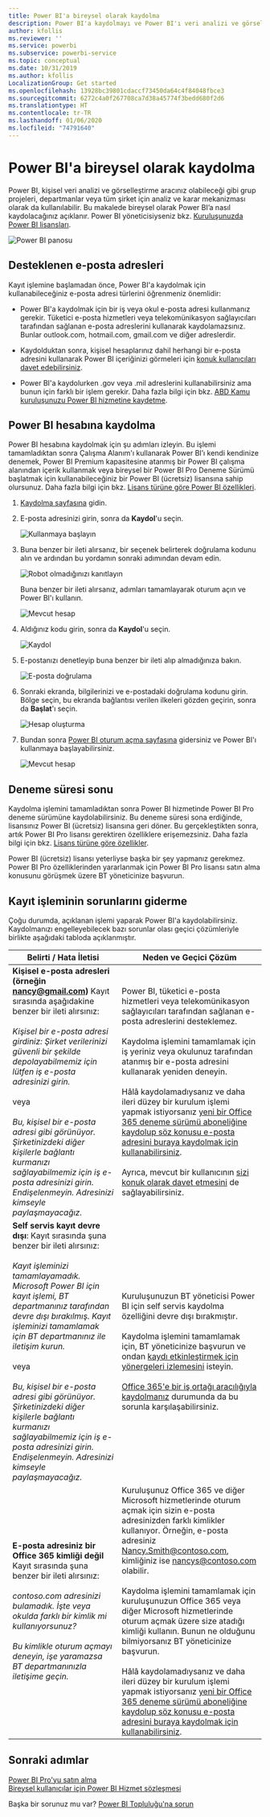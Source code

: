 ```yaml
---
title: Power BI'a bireysel olarak kaydolma
description: Power BI'a kaydolmayı ve Power BI'ı veri analizi ve görselleştirme ihtiyaçlarınız için kullanmaya nasıl başlayacağınızı öğrenin.
author: kfollis
ms.reviewer: ''
ms.service: powerbi
ms.subservice: powerbi-service
ms.topic: conceptual
ms.date: 10/31/2019
ms.author: kfollis
LocalizationGroup: Get started
ms.openlocfilehash: 13928bc39801cdaccf73450da64c4f84048fbce3
ms.sourcegitcommit: 6272c4a0f267708ca7d38a45774f3bedd680f2d6
ms.translationtype: HT
ms.contentlocale: tr-TR
ms.lasthandoff: 01/06/2020
ms.locfileid: "74791640"
---
```

# <a name="sign-up-for-power-bi-as-an-individual"></a>Power BI'a bireysel olarak kaydolma

Power BI, kişisel veri analizi ve görselleştirme aracınız olabileceği gibi grup projeleri, departmanlar veya tüm şirket için analiz ve karar mekanizması olarak da kullanılabilir. Bu makalede bireysel olarak Power BI’a nasıl kaydolacağınız açıklanır. Power BI yöneticisiyseniz bkz. [Kuruluşunuzda Power BI lisansları](service-admin-licensing-organization.md).

![Power BI panosu](media/service-self-service-signup-for-power-bi/dashboard.png)

## <a name="supported-email-addresses"></a>Desteklenen e-posta adresleri

Kayıt işlemine başlamadan önce, Power BI'a kaydolmak için kullanabileceğiniz e-posta adresi türlerini öğrenmeniz önemlidir:

* Power BI'a kaydolmak için bir iş veya okul e-posta adresi kullanmanız gerekir. Tüketici e-posta hizmetleri veya telekomünikasyon sağlayıcıları tarafından sağlanan e-posta adreslerini kullanarak kaydolamazsınız. Bunlar outlook.com, hotmail.com, gmail.com ve diğer adreslerdir.

* Kaydolduktan sonra, kişisel hesaplarınız dahil herhangi bir e-posta adresini kullanarak Power BI içeriğinizi görmeleri için [konuk kullanıcıları davet edebilirsiniz](https://docs.microsoft.com/azure/active-directory/active-directory-b2b-what-is-azure-ad-b2b).

* Power BI'a kaydolurken .gov veya .mil adreslerini kullanabilirsiniz ama bunun için farklı bir işlem gerekir. Daha fazla bilgi için bkz. [ABD Kamu kuruluşunuzu Power BI hizmetine kaydetme](service-govus-signup.md).

## <a name="sign-up-for-a-power-bi-account"></a>Power BI hesabına kaydolma

Power BI hesabına kaydolmak için şu adımları izleyin. Bu işlemi tamamladıktan sonra Çalışma Alanım'ı kullanarak Power BI’ı kendi kendinize denemek, Power BI Premium kapasitesine atanmış bir Power BI çalışma alanından içerik kullanmak veya bireysel bir Power BI Pro Deneme Sürümü başlatmak için kullanabileceğiniz bir Power BI (ücretsiz) lisansına sahip olursunuz. Daha fazla bilgi için bkz. [Lisans türüne göre Power BI özellikleri](service-features-license-type.md). 

1. [Kaydolma sayfasına](https://signup.microsoft.com/signup?sku=a403ebcc-fae0-4ca2-8c8c-7a907fd6c235) gidin.

1. E-posta adresinizi girin, sonra da **Kaydol**'u seçin.

    ![Kullanmaya başlayın](media/service-self-service-signup-for-power-bi/get-started.png)

1. Buna benzer bir ileti alırsanız, bir seçenek belirterek doğrulama kodunu alın ve ardından bu yordamın sonraki adımından devam edin.

    ![Robot olmadığınızı kanıtlayın](media/service-self-service-signup-for-power-bi/prove-robot.png)

    Buna benzer bir ileti alırsanız, adımları tamamlayarak oturum açın ve Power BI'ı kullanın.

    ![Mevcut hesap](media/service-self-service-signup-for-power-bi/existing-account.png)

1. Aldığınız kodu girin, sonra da **Kaydol**'u seçin.

    ![Kaydol](media/service-self-service-signup-for-power-bi/sign-up.png)

1. E-postanızı denetleyip buna benzer bir ileti alıp almadığınıza bakın.

    ![E-posta doğrulama](media/service-self-service-signup-for-power-bi/email-verification.png)

1. Sonraki ekranda, bilgilerinizi ve e-postadaki doğrulama kodunu girin. Bölge seçin, bu ekranda bağlantısı verilen ilkeleri gözden geçirin, sonra da **Başlat**'ı seçin.

    ![Hesap oluşturma](media/service-self-service-signup-for-power-bi/create-account.png)

1. Bundan sonra [Power BI oturum açma sayfasına](https://powerbi.microsoft.com/landing/signin/) gidersiniz ve Power BI'ı kullanmaya başlayabilirsiniz.

    ![Mevcut hesap](media/service-self-service-signup-for-power-bi/welcome-screen.png)

## <a name="trial-expiration"></a>Deneme süresi sonu

Kaydolma işlemini tamamladıktan sonra Power BI hizmetinde Power BI Pro deneme sürümüne kaydolabilirsiniz. Bu deneme süresi sona erdiğinde, lisansınız Power BI (ücretsiz) lisansına geri döner. Bu gerçekleştikten sonra, artık Power BI Pro lisansı gerektiren özelliklere erişemezsiniz. Daha fazla bilgi için bkz. [Lisans türüne göre özellikler](service-features-license-type.md).

Power BI (ücretsiz) lisansı yeterliyse başka bir şey yapmanız gerekmez. Power BI Pro özelliklerinden yararlanmak için Power BI Pro lisansı satın alma konusunu görüşmek üzere BT yöneticinize başvurun.

## <a name="troubleshooting-the-sign-up-process"></a>Kayıt işleminin sorunlarını giderme

Çoğu durumda, açıklanan işlemi yaparak Power BI'a kaydolabilirsiniz. Kaydolmanızı engelleyebilecek bazı sorunlar olası geçici çözümleriyle birlikte aşağıdaki tabloda açıklanmıştır.

| Belirti / Hata İletisi | Neden ve Geçici Çözüm |
| ----------------------- | -------------------- |
| <strong>Kişisel e-posta adresleri (örneğin nancy@gmail.com)</strong> Kayıt sırasında aşağıdakine benzer bir ileti alırsınız: <br /><br /> *Kişisel bir e-posta adresi girdiniz: Şirket verilerinizi güvenli bir şekilde depolayabilmemiz için lütfen iş e-posta adresinizi girin.* <br /><br /> veya <br /><br /> *Bu, kişisel bir e-posta adresi gibi görünüyor. Şirketinizdeki diğer kişilerle bağlantı kurmanızı sağlayabilmemiz için iş e-posta adresinizi girin. Endişelenmeyin. Adresinizi kimseyle paylaşmayacağız.* | Power BI, tüketici e-posta hizmetleri veya telekomünikasyon sağlayıcıları tarafından sağlanan e-posta adreslerini desteklemez. <br /><br /> Kaydolma işlemini tamamlamak için iş yeriniz veya okulunuz tarafından atanmış bir e-posta adresini kullanarak yeniden deneyin. <br /><br /> Hâlâ kaydolamadıysanız ve daha ileri düzey bir kurulum işlemi yapmak istiyorsanız [yeni bir Office 365 deneme sürümü aboneliğine kaydolup söz konusu e-posta adresini buraya kaydolmak için kullanabilirsiniz](service-admin-signing-up-for-power-bi-with-a-new-office-365-trial.md). <br /><br /> Ayrıca, mevcut bir kullanıcının [sizi konuk olarak davet etmesini](service-admin-azure-ad-b2b.md) de sağlayabilirsiniz. |
| **Self servis kayıt devre dışı**: Kayıt sırasında şuna benzer bir ileti alırsınız: <br /><br /> *Kayıt işleminizi tamamlayamadık. Microsoft Power BI için kayıt işlemi, BT departmanınız tarafından devre dışı bırakılmış. Kayıt işleminizi tamamlamak için BT departmanınız ile iletişim kurun.* <br /><br /> veya <br /><br /> *Bu, kişisel bir e-posta adresi gibi görünüyor. Şirketinizdeki diğer kişilerle bağlantı kurmanızı sağlayabilmemiz için iş e-posta adresinizi girin. Endişelenmeyin. Adresinizi kimseyle paylaşmayacağız.* | Kuruluşunuzun BT yöneticisi Power BI için self servis kaydolma özelliğini devre dışı bırakmıştır. <br /><br /> Kaydolma işlemini tamamlamak için, BT yöneticinize başvurun ve ondan [kaydı etkinleştirmek için yönergeleri izlemesini](service-admin-licensing-organization.md#enable-or-disable-individual-user-sign-up-in-azure-active-directory) isteyin. <br/><br/> [Office 365'e bir iş ortağı aracılığıyla kaydolmanız](service-admin-syndication-partner.md) durumunda da bu sorunla karşılaşabilirsiniz. |
| **E-posta adresiniz bir Office 365 kimliği değil** Kayıt sırasında şuna benzer bir ileti alırsınız: <br /><br /> *contoso.com adresinizi bulamadık.  İşte veya okulda farklı bir kimlik mi kullanıyorsunuz? <br /><br /> Bu kimlikle oturum açmayı deneyin, işe yaramazsa BT departmanınızla iletişime geçin.* | Kuruluşunuz Office 365 ve diğer Microsoft hizmetlerinde oturum açmak için sizin e-posta adresinizden farklı kimlikler kullanıyor.  Örneğin, e-posta adresiniz Nancy.Smith@contoso.com, kimliğiniz ise nancys@contoso.com olabilir. <br /><br /> Kaydolma işlemini tamamlamak için kuruluşunuzun Office 365 veya diğer Microsoft hizmetlerinde oturum açmak üzere size atadığı kimliği kullanın.  Bunun ne olduğunu bilmiyorsanız BT yöneticinize başvurun. <br /><br /> Hâlâ kaydolamadıysanız ve daha ileri düzey bir kurulum işlemi yapmak istiyorsanız [yeni bir Office 365 deneme sürümü aboneliğine kaydolup söz konusu e-posta adresini buraya kaydolmak için kullanabilirsiniz](service-admin-signing-up-for-power-bi-with-a-new-office-365-trial.md). |

## <a name="next-steps"></a>Sonraki adımlar

[Power BI Pro'yu satın alma](service-admin-purchasing-power-bi-pro.md)  
[Bireysel kullanıcılar için Power BI Hizmet sözleşmesi](https://powerbi.microsoft.com/terms-of-service/)  

Başka bir sorunuz mu var? [Power BI Topluluğu'na sorun](https://community.powerbi.com/)
